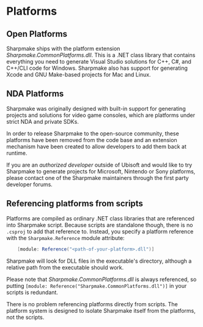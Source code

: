 # Platforms

## Open Platforms

Sharpmake ships with the platform extension *Sharpmake.CommonPlatforms.dll*. This is a .NET class library that contains everything you need to generate Visual Studio solutions for C++, C#, and C++/CLI code for Windows. Sharpmake also has support for generating Xcode and GNU Make-based projects for Mac and Linux.

## NDA Platforms

Sharpmake was originally designed with built-in support for generating projects and solutions for video game consoles, which are platforms under strict NDA and private SDKs.

In order to release Sharpmake to the open-source community, these platforms have been removed from the code base and an extension mechanism have been created to allow developers to add them back at runtime.

If you are an *authorized developer* outside of Ubisoft and would like to try Sharpmake to generate projects for Microsoft, Nintendo or Sony platforms, please contact one of the Sharpmake maintainers through the first party developer forums.

## Referencing platforms from scripts

Platforms are compiled as ordinary .NET class libraries that are referenced into Sharpmake script. Because scripts are standalone though, there is no `.csproj` to add that reference to. Instead, you specify a platform reference with the `Sharpmake.Reference` module attribute:

```csharp
    [module: Reference("<path-of-your-platform>.dll")]
```

Sharpmake will look for DLL files in the executable's directory, although a relative path from the executable should work.

Please note that *Sharpmake.CommonPlatforms.dll* is always referenced, so putting `[module: Reference("Sharpmake.CommonPlatforms.dll")]` in your scripts is redundant.

There is no problem referencing platforms directly from scripts. The platform system is designed to isolate Sharpmake itself from the platforms, not the scripts.
